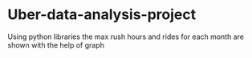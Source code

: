 # Uber-data-analysis-project
Using python libraries the max rush hours and rides for each month are shown with the help of graph

